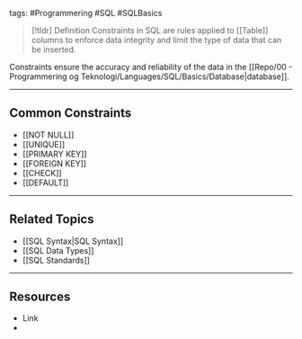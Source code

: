 tags: #Programmering #SQL #SQLBasics 

> [!tldr] Definition
> Constraints in SQL are rules applied to [[Table]] columns to enforce data integrity and limit the type of data that can be inserted. 

Constraints ensure the accuracy and reliability of the data in the [[Repo/00 - Programmering og Teknologi/Languages/SQL/Basics/Database|database]].

---

## Common Constraints
- [[NOT NULL]]
- [[UNIQUE]]
- [[PRIMARY KEY]]
- [[FOREIGN KEY]]
- [[CHECK]]
- [[DEFAULT]]

---

## Related Topics
- [[SQL Syntax|SQL Syntax]]
- [[SQL Data Types]]
- [[SQL Standards]]

---

## Resources
- Link
- 